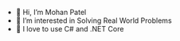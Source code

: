 - 👋 Hi, I’m Mohan Patel
- 👀 I’m interested in Solving Real World Problems
- 🌱 I love to use C# and .NET Core

<!---
Mohan0078/Mohan0078 is a ✨ special ✨ repository because its `README.md` (this file) appears on your GitHub profile.
You can click the Preview link to take a look at your changes.
--->
